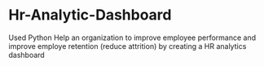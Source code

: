 # Hr-Analytic-Dashboard
Used Python
Help an organization to improve employee performance and improve employe retention (reduce attrition) by creating a HR analytics dashboard
